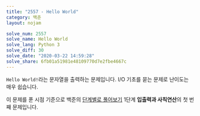 ```yaml
---
title: "2557 - Hello World"
category: 백준
layout: nojam

solve_num: 2557
solve_name: Hello World
solve_lang: Python 3
solve_diff: 30
solve_date: "2020-03-22 14:59:28"
solve_share: 6fb01a51981e48109770d7e2fbe4667c
---
```


`Hello World!`라는 문자열을 출력하는 문제입니다. I/O 기초를 묻는 문제로 난이도는 매우 쉽습니다.

이 문제를 푼 시점 기준으로 백준의 [단계별로 풀어보기](http://noj.am/p/s) 1단계 **입출력과 사칙연산**의 첫 번째 문제입니다.
